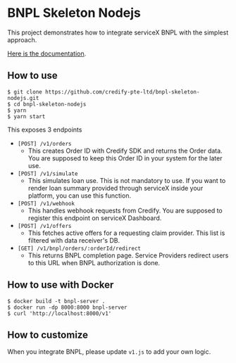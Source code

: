 # BNPL Skeleton Nodejs

This project demonstrates how to integrate serviceX BNPL with the simplest approach.

[Here is the documentation](https://developers.credify.one/guide/integration-guide-no-data.html).

## How to use

```shell
$ git clone https://github.com/credify-pte-ltd/bnpl-skeleton-nodejs.git
$ cd bnpl-skeleton-nodejs
$ yarn
$ yarn start
```

This exposes 3 endpoints

- `[POST] /v1/orders`
  - This creates Order ID with Credify SDK and returns the Order data. You are supposed to keep this Order ID in your system for the later use.
- `[POST] /v1/simulate`
  - This simulates loan use. This is not mandatory to use. If you want to render loan summary provided through serviceX inside your platform, you can use this function. 
- `[POST] /v1/webhook`
  - This handles webhook requests from Credify. You are supposed to register this endpoint on serviceX Dashboard.
- `[POST] /v1/offers`
  - This fetches active offers for a requesting claim provider. This list is filtered with data receiver's DB.
- `[GET] /v1/bnpl/orders/:orderId/redirect`
  - This returns BNPL completion page. Service Providers redirect users to this URL when BNPL authorization is done.


## How to use with Docker

```shell
$ docker build -t bnpl-server .
$ docker run -dp 8000:8000 bnpl-server
$ curl 'http://localhost:8000/v1'
```

## How to customize

When you integrate BNPL, please update `v1.js` to add your own logic.
